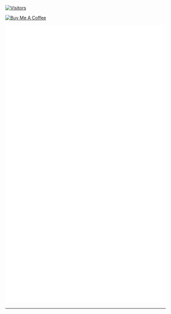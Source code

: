 <!--
### Hi there 👋 I’m SaicharanKandukuri - aka Zman-1x1

- 🎧 Music addict
- 🔭 I’m currently working on AI,Linux,Termux
- 🌱 I’m currently learning everything.
- 😄 Pronouns: He/Him
- 📫 How to reach me: hello.1x1.sai@gmail.com
<!--
<hr>

<p align='center'>
<img src='https://github-readme-streak-stats.herokuapp.com?user=SaicharanKandukuri&hide_border=true'>
</p>

<hr>

<p align='center'>
<img src='https://github-readme-statsv2-ten.vercel.app/api?username=SaicharanKandukuri'>
</p>

<hr>


<p align='center'>
<img src='https://github-readme-statsv2-ten.vercel.app/api/top-langs/?username=SaicharanKandukuri&layout=compact'>
</p>

<hr>

<p align='center'>
<img src='https://github-readme-stats1.saicharankandukuri.vercel.app/api/wakatime?username=zman_1x1&layout=compact'>
</p>
-->
[![Visitors](https://api.visitorbadge.io/api/combined?path=https%3A%2F%2Fgithub.com%2FSaicharanKandukuri&label=%F0%9F%93%B8+%E3%83%93%E3%82%B8%E3%82%BF%E3%83%BC%E3%82%BA%20(VISITORS)&countColor=%23ba68c8)](https://visitorbadge.io/status?path=https%3A%2F%2Fgithub.com%2FSaicharanKandukuri)

<a href="https://www.buymeacoffee.com/zman1x1" target="_blank"><img src="https://cdn.buymeacoffee.com/buttons/v2/default-red.png" alt="Buy Me A Coffee" style="height: 60px !important;width: 217px !important;" ></a>
<!-- add more on discord SaicharanKandukuri#3741 👌-->
![IMG](github-metrics.svg)

<hr>



